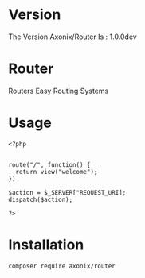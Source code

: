 # Version

The Version Axonix/Router Is : 1.0.0dev

# Router

Routers Easy Routing Systems

# Usage

```
<?php


route("/", function() {
  return view("welcome");
})

$action = $_SERVER["REQUEST_URI];
dispatch($action);

?>
```



# Installation

``` 
composer require axonix/router
```
